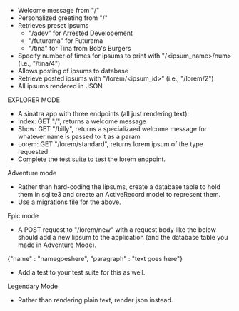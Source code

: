 - Welcome message from "/"
- Personalized greeting from "/<name>"
- Retrieves preset ipsums
  - "/adev" for Arrested Developement
  - "/futurama" for Futurama
  - "/tina" for Tina from Bob's Burgers
- Specify number of times for ipsums to print with "/<ipsum_name>/num> (i.e., "/tina/4")
- Allows posting of ipsums to database
- Retrieve posted ipsums with "/lorem/<ipsum_id>" (i.e., "/lorem/2")
- All ipsums rendered in JSON


EXPLORER MODE
- A sinatra app with three endpoints (all just rendering text):
- Index: GET "/", returns a welcome message
- Show: GET "/billy", returns a specializaed welcome message for whatever name is passed to it as a param
- Lorem: GET "/lorem/standard", returns lorem ipsum of the type requested
- Complete the test suite to test the lorem endpoint.

Adventure mode
- Rather than hard-coding the lipsums, create a database table to hold them in sqlite3 and create an ActiveRecord model to represent them.
- Use a migrations file for the above.

Epic mode
- A POST request to "/lorem/new" with a request body like the below should add a new lipsum to the application (and the database table you made in Adventure Mode).

{"name" : "namegoeshere", "paragraph" : "text goes here"}

- Add a test to your test suite for this as well.

Legendary Mode
- Rather than rendering plain text, render json instead.
